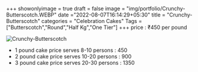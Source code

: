 +++
showonlyimage = true
draft = false
image = "img/portfolio/Crunchy-Butterscotch.WEBP"
date ="2022-08-07T16:14:29+05:30"
title = "Crunchy-Butterscotch"
categories = "Celebration Cakes"
Tags = ["Butterscotch","Round","Half Kg","One Tier"]
+++
price : ₹450 per pound
<!--more-->
![Crunchy-Butterscotch](/img/portfolio/Crunchy-Butterscotch.WEBP)
* 1 pound cake price serves 8-10 persons : 450
* 2 pound cake price serves 10-20 persons : 900
* 3 pound cake price serves 20-30 persons : 1350

